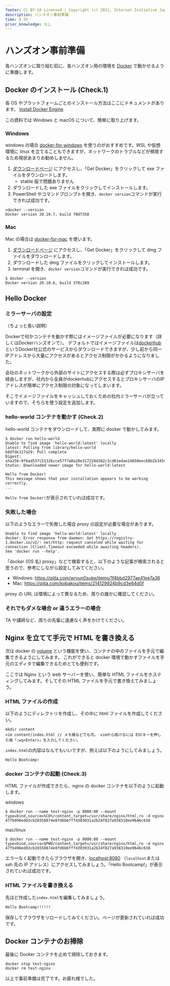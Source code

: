 ```yaml
---
footer: CC BY-SA Licensed | Copyright (c) 2021, Internet Initiative Japan Inc.
description: ハンズオン事前準備
time: 0.5h
prior_knowledge: なし
---
```


<header-table/>

# ハンズオン事前準備

各ハンズオンに取り組む前に、各ハンズオン用の環境を [Docker](https://www.docker.com/) で動かせるように準備します。

## Docker のインストール (Check.1)

各 OS やプラットフォームごとのインストール方法はここにドキュメントがあります。
[Install Docker Engine](https://docs.docker.com/engine/install/)

この資料では Windows と macOS について、簡単に取り上げます。

### Windows

windows の場合 [docker-for-windows](https://docs.docker.com/docker-for-windows/) を使うのがおすすめです。WSL や仮想環境に linux を立てることもできますが、ネットワークのトラブルなどが頻発するため現状あまりお勧めしません。

1. [ダウンロードページ](https://hub.docker.com/editions/community/docker-ce-desktop-windows/) にアクセスし、「Get Docker」をクリックして exe ファイルをダウンロードします。
   - stable 版で問題ありません
2. ダウンロードした exe ファイルをクリックしてインストールします。
3. PowerShell やコマンドプロンプトを開き、`docker version`コマンドが実行できれば成功です。

```terminal
>docker --version
Docker version 20.10.7, build f0df350
```

### Mac

Mac の場合は [docker-for-mac](https://docs.docker.com/docker-for-mac/) を使います。

1. [ダウンロードページ](https://hub.docker.com/editions/community/docker-ce-desktop-mac/) にアクセスし、「Get Docker」をクリックして dmg ファイルをダウンロードします。
2. ダウンロードした dmg ファイルをクリックしてインストールします。
3. terminal を開き、`docker version`コマンドが実行できれば成功です。

```terminal
$ docker --version
Docker version 20.10.6, build 370c289
```

## Hello Docker

### ミラーサーバの設定

（ちょっと長い説明）

Dockerで何かコンテナを動かす際にはイメージファイルが必要になります（詳しくはDockerハンズオンで）。
デフォルトではイメージファイルは[dockerhub](https://hub.docker.com/)というDocker社公式のサービスからダウンロードできますが、少し前から同一IPアドレスから大量にアクセスがあるとアクセス制限がかかるようになりました。

会社のネットワークから外部のサイトにアクセスする際は必ずプロキシサーバを経由しますが、社内から全員がdockerhubにアクセスするとプロキシサーバのIPアドレスが簡単にアクセス制限の対象になってしまいます。

そこでイメージファイルをキャッシュしておくための社内ミラーサーバが立っていますので、そちらを使う設定を追加します。

### hello-world コンテナを動かす (Check.2)

hello-world コンテナをダウンロードして、実際に docker で動かしてみます。

```terminal
$ docker run hello-world
Unable to find image 'hello-world:latest' locally
latest: Pulling from library/hello-world
b8dfde127a29: Pull complete
Digest: sha256:9f6ad537c5132bcce57f7a0a20e317228d382c3cd61edae14650eec68b2b345c
Status: Downloaded newer image for hello-world:latest

Hello from Docker!
This message shows that your installation appears to be working correctly.
...
```

`Hello from Docker!`が表示されていれば成功です。

### 失敗した場合

以下のようなエラーで失敗した場合 proxy の設定が必要な場合があります。

```terminal
Unable to find image 'hello-world:latest' locally
docker: Error response from daemon: Get https://registry-1.docker.io/v2/: net/http: request canceled while waiting for connection (Client.Timeout exceeded while awaiting headers).
See 'docker run --help'.
```

「docker {OS 名} proxy」などで検索すると、以下のような記事が検索されると思うので、参考にしながら設定してみてください。

- Windows: https://qiita.com/wryun0suke/items/1f4bbd2977ae41ee7a36
- Mac: https://qiita.com/kobakou/items/214129924b9cd3e64d0f

proxy の URL は環境によって異なるため、周りの誰かに確認してください。

### それでもダメな場合 or 違うエラーの場合

TA や講師など、周りの先輩に遠慮なく声をかけてください。

## Nginx を立てて手元で HTML を書き換える

次は docker の [volume](https://docs.docker.com/storage/volumes/) という機能を使い、コンテナの中のファイルを手元で編集できるようにしてみます。
これができると docker 環境で動かすファイルを手元のエディタで編集できるためとても便利です。

ここでは Nginx という web サーバーを使い、簡単な HTML ファイルをホスティングしてみます。そしてその HTML ファイルを手元で書き換えてみましょう。

### HTML ファイルの作成

以下のようにディレクトリを作成し、その中に html ファイルを作成してください。

```
mkdir content
vim content/index.html // メモ帳などでも可。 vimから抜けるには ESCキーを押した後「:wq<Enter>」を入力してください。
```

`index.html`の内容はなんでもいいですが、例えば以下のようにしてみましょう。

```html
Hello Bootcamp!
```

### docker コンテナの起動 (Check.3)

HTML ファイルが作成できたら、nginx の docker コンテナを以下のように起動します。

windows

```
$ docker run --name test-nginx -p 8080:80 --mount type=bind,source=%CD%/content,target=/usr/share/nginx/html,ro -d nginx
47fb496ed83cb26558874e8fd6b6fff4303031a2b24f827a938310ee9646c638
```

mac/linux

```
$ docker run --name test-nginx -p 8080:80 --mount type=bind,source=$PWD/content,target=/usr/share/nginx/html,ro -d nginx
47fb496ed83cb26558874e8fd6b6fff4303031a2b24f827a938310ee9646c638
```

エラーなく起動できたらブラウザを開き、[localhost:8080](http://localhost:8080) （`localhost`または ssh 先の IP アドレス）にアクセスしてみましょう。「Hello Bootcamp!」が表示されていれば成功です。

### HTML ファイルを書き換える

先ほど作成した`index.html`を編集してみましょう。

```html
Hello Bootcamp!!!!!!
```

保存してブラウザをリロードしてみてください。ページが更新されていれば成功です。

## Docker コンテナのお掃除

最後に Docker コンテナを止めて掃除しておきます。

```
docker stop test-nginx
docker rm test-nginx
```

以上で事前準備は完了です。お疲れ様でした。
